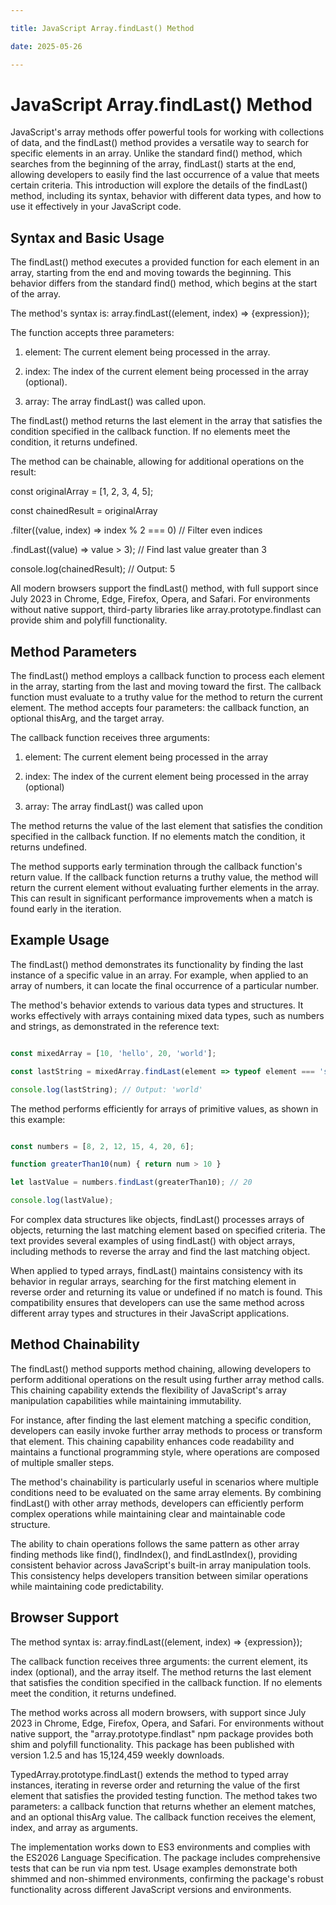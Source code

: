 ```yaml
---

title: JavaScript Array.findLast() Method

date: 2025-05-26

---
```



# JavaScript Array.findLast() Method

JavaScript's array methods offer powerful tools for working with collections of data, and the findLast() method provides a versatile way to search for specific elements in an array. Unlike the standard find() method, which searches from the beginning of the array, findLast() starts at the end, allowing developers to easily find the last occurrence of a value that meets certain criteria. This introduction will explore the details of the findLast() method, including its syntax, behavior with different data types, and how to use it effectively in your JavaScript code.


## Syntax and Basic Usage

The findLast() method executes a provided function for each element in an array, starting from the end and moving towards the beginning. This behavior differs from the standard find() method, which begins at the start of the array.

The method's syntax is: array.findLast((element, index) => {expression});

The function accepts three parameters:

1. element: The current element being processed in the array.

2. index: The index of the current element being processed in the array (optional).

3. array: The array findLast() was called upon.

The findLast() method returns the last element in the array that satisfies the condition specified in the callback function. If no elements meet the condition, it returns undefined.

The method can be chainable, allowing for additional operations on the result:

const originalArray = [1, 2, 3, 4, 5];

const chainedResult = originalArray

  .filter((value, index) => index % 2 === 0) // Filter even indices

  .findLast((value) => value > 3); // Find last value greater than 3

console.log(chainedResult); // Output: 5

All modern browsers support the findLast() method, with full support since July 2023 in Chrome, Edge, Firefox, Opera, and Safari. For environments without native support, third-party libraries like array.prototype.findlast can provide shim and polyfill functionality.


## Method Parameters

The findLast() method employs a callback function to process each element in the array, starting from the last and moving toward the first. The callback function must evaluate to a truthy value for the method to return the current element. The method accepts four parameters: the callback function, an optional thisArg, and the target array.

The callback function receives three arguments:

1. element: The current element being processed in the array

2. index: The index of the current element being processed in the array (optional)

3. array: The array findLast() was called upon

The method returns the value of the last element that satisfies the condition specified in the callback function. If no elements match the condition, it returns undefined.

The method supports early termination through the callback function's return value. If the callback function returns a truthy value, the method will return the current element without evaluating further elements in the array. This can result in significant performance improvements when a match is found early in the iteration.


## Example Usage

The findLast() method demonstrates its functionality by finding the last instance of a specific value in an array. For example, when applied to an array of numbers, it can locate the final occurrence of a particular number.

The method's behavior extends to various data types and structures. It works effectively with arrays containing mixed data types, such as numbers and strings, as demonstrated in the reference text:

```javascript

const mixedArray = [10, 'hello', 20, 'world'];

const lastString = mixedArray.findLast(element => typeof element === 'string');

console.log(lastString); // Output: 'world'

```

The method performs efficiently for arrays of primitive values, as shown in this example:

```javascript

const numbers = [8, 2, 12, 15, 4, 20, 6];

function greaterThan10(num) { return num > 10 }

let lastValue = numbers.findLast(greaterThan10); // 20

console.log(lastValue);

```

For complex data structures like objects, findLast() processes arrays of objects, returning the last matching element based on specified criteria. The text provides several examples of using findLast() with object arrays, including methods to reverse the array and find the last matching object.

When applied to typed arrays, findLast() maintains consistency with its behavior in regular arrays, searching for the first matching element in reverse order and returning its value or undefined if no match is found. This compatibility ensures that developers can use the same method across different array types and structures in their JavaScript applications.


## Method Chainability

The findLast() method supports method chaining, allowing developers to perform additional operations on the result using further array method calls. This chaining capability extends the flexibility of JavaScript's array manipulation capabilities while maintaining immutability.

For instance, after finding the last element matching a specific condition, developers can easily invoke further array methods to process or transform that element. This chaining capability enhances code readability and maintains a functional programming style, where operations are composed of multiple smaller steps.

The method's chainability is particularly useful in scenarios where multiple conditions need to be evaluated on the same array elements. By combining findLast() with other array methods, developers can efficiently perform complex operations while maintaining clear and maintainable code structure.

The ability to chain operations follows the same pattern as other array finding methods like find(), findIndex(), and findLastIndex(), providing consistent behavior across JavaScript's built-in array manipulation tools. This consistency helps developers transition between similar operations while maintaining code predictability.


## Browser Support

The method syntax is: array.findLast((element, index) => {expression});

The callback function receives three arguments: the current element, its index (optional), and the array itself. The method returns the last element that satisfies the condition specified in the callback function. If no elements meet the condition, it returns undefined.

The method works across all modern browsers, with support since July 2023 in Chrome, Edge, Firefox, Opera, and Safari. For environments without native support, the "array.prototype.findlast" npm package provides both shim and polyfill functionality. This package has been published with version 1.2.5 and has 15,124,459 weekly downloads.

TypedArray.prototype.findLast() extends the method to typed array instances, iterating in reverse order and returning the value of the first element that satisfies the provided testing function. The method takes two parameters: a callback function that returns whether an element matches, and an optional thisArg value. The callback function receives the element, index, and array as arguments.

The implementation works down to ES3 environments and complies with the ES2026 Language Specification. The package includes comprehensive tests that can be run via npm test. Usage examples demonstrate both shimmed and non-shimmed environments, confirming the package's robust functionality across different JavaScript versions and environments.

